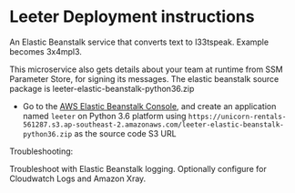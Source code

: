 # Leeter Deployment instructions

An Elastic Beanstalk service that converts text to l33tspeak. Example becomes 3x4mpl3.

This microservice also gets details about your team at runtime from SSM Parameter Store, for signing its messages. 
The elastic beanstalk source package is leeter-elastic-beanstalk-python36.zip

* Go to the [AWS Elastic Beanstalk Console](https://ap-southeast-2.console.aws.amazon.com/elasticbeanstalk/home?region=ap-southeast-2#/gettingStarted), and create an application named `leeter` on Python 3.6 platform using `https://unicorn-rentals-561287.s3.ap-southeast-2.amazonaws.com/leeter-elastic-beanstalk-python36.zip` as the source code S3 URL

Troubleshooting:

Troubleshoot with Elastic Beanstalk logging. Optionally configure for Cloudwatch Logs and Amazon Xray.
